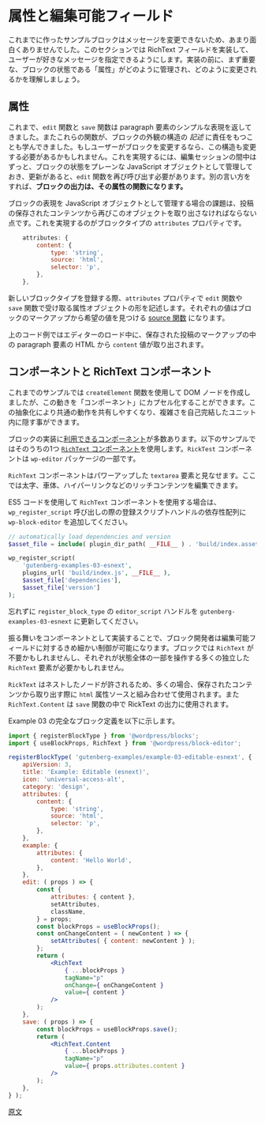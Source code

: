 <!--
# Introducing Attributes and Editable Fields

The example blocks so far are still not very interesting because they lack options to customize the appearance of the message. In this section, we will implement a RichText field allowing the user to specify their own message. Before doing so, it's important to understand how the state of a block (its "attributes") is maintained and changed over time.
 -->
# 属性と編集可能フィールド

これまでに作ったサンプルブロックはメッセージを変更できないため、あまり面白くありませんでした。このセクションでは RichText フィールドを実装して、ユーザーが好きなメッセージを指定できるようにします。実装の前に、まず重要な、ブロックの状態である「属性」がどのように管理され、どのように変更されるかを理解しましょう。

<!--
## Attributes

Until now, the `edit` and `save` functions have returned a simple representation of a paragraph element. We also learned how these functions are responsible for _describing_ the structure of the block's appearance. If the user changes a block, this structure may need to change. To achieve this, the state of a block is maintained throughout the editing session as a plain JavaScript object, and when an update occurs, the `edit` function is invoked again. Put another way: **the output of a block is a function of its attributes**.

One challenge of maintaining the representation of a block as a JavaScript object is that we must be able to extract this object again from the saved content of a post. This is achieved with the block type's `attributes` property:
 -->
## 属性

これまで、`edit` 関数と `save` 関数は paragraph 要素のシンプルな表現を返してきました。またこれらの関数が、ブロックの外観の構造の _記述_ に責任をもつことも学んできました。もしユーザーがブロックを変更するなら、この構造も変更する必要があるかもしれません。これを実現するには、編集セッションの間中はずっと、ブロックの状態をプレーンな JavaScript オブジェクトとして管理しておき、更新があると、`edit` 関数を再び呼び出す必要があります。別の言い方をすれば、__ブロックの出力は、その属性の関数になります。__

ブロックの表現を JavaScript オブジェクトとして管理する場合の課題は、投稿の保存されたコンテンツから再びこのオブジェクトを取り出さなければならない点です。これを実現するのがブロックタイプの `attributes` プロパティです。

```js
	attributes: {
		content: {
			type: 'string',
			source: 'html',
			selector: 'p',
		},
	},
```
<!--
When registering a new block type, the `attributes` property describes the shape of the attributes object you'd like to receive in the `edit` and `save` functions. Each value is a [source function](/docs/reference-guides/block-api/block-attributes.md) to find the desired value from the markup of the block.

In the code snippet above, when loading the editor, the `content` value will be extracted from the HTML of the paragraph element in the saved post's markup.
 -->
新しいブロックタイプを登録する際、`attributes` プロパティで `edit` 関数や `save` 関数で受け取る属性オブジェクトの形を記述します。それぞれの値はブロックのマークアップから希望の値を見つける [source 関数](https://ja.wordpress.org/team/handbook/block-editor/reference-guides/block-api/block-attributes/) になります。

上のコード例ではエディターのロード中に、保存された投稿のマークアップの中の paragraph 要素の HTML から `content` 値が取り出されます。

<!--
## Components and the `RichText` Component

Earlier examples used the `createElement` function to create DOM nodes, but it's also possible to encapsulate this behavior into "components". This abstraction helps you share common behaviors and hide complexity in self-contained units.

There are a number of [components available](/docs/reference-guides/packages/packages-editor.md#components) to use in implementing your blocks. You can see one such component in the code below: the [`RichText` component](/docs/reference-guides/richtext.md) is part of the `wp-block-editor` package.

The `RichText` component can be considered as a super-powered `textarea` element, enabling rich content editing including bold, italics, hyperlinks, etc.

To use the `RichText` component, and using ES5 code, remember to add `wp-block-editor` to the dependency array of registered script handles when calling `wp_register_script`.
 -->
## コンポーネントと RichText コンポーネント

これまでのサンプルでは `createElement` 関数を使用して DOM ノードを作成しましたが、この動きを「コンポーネント」にカプセル化することができます。この抽象化により共通の動作を共有しやすくなり、複雑さを自己完結したユニット内に隠す事ができます。

ブロックの実装に[利用できるコンポーネント](https://developer.wordpress.org/block-editor/packages/packages-editor/#components)が多数あります。以下のサンプルではそのうちの1つ [`RichText` コンポーネント](https://ja.wordpress.org/team/handbook/block-editor/reference-guides/richtext/)を使用します。`RickTest` コンポーネントは `wp-editor` パッケージの一部です。

`RichText` コンポーネントはパワーアップした `textarea` 要素と見なせます。ここでは太字、車体、ハイパーリンクなどのリッチコンテンツを編集できます。

ES5 コードを使用して `RichText` コンポーネントを使用する場合は、`wp_register_script` 呼び出しの際の登録スクリプトハンドルの依存性配列に `wp-block-editor` を追加してください。

```php
// automatically load dependencies and version
$asset_file = include( plugin_dir_path( __FILE__ ) . 'build/index.asset.php');

wp_register_script(
	'gutenberg-examples-03-esnext',
	plugins_url( 'build/index.js', __FILE__ ),
	$asset_file['dependencies'],
	$asset_file['version']
);
```
<!--
Do not forget to also update the `editor_script` handle in `register_block_type` to `gutenberg-examples-03-esnext`.

Implementing this behavior as a component enables you as the block implementer to be much more granular about editable fields. Your block may not need `RichText` at all, or it may need many independent `RichText` elements, each operating on a subset of the overall block state.

Because `RichText` allows for nested nodes, you'll most often use it in conjunction with the `html` attribute source when extracting the value from saved content. You'll also use `RichText.Content` in the `save` function to output RichText values.

Here is the complete block definition for Example 03.
 -->
忘れずに `register_block_type` の `editor_script` ハンドルを `gutenberg-examples-03-esnext` に更新してください。

振る舞いをコンポーネントとして実装することで、ブロック開発者は編集可能フィールドに対するきめ細かい制御が可能になります。ブロックでは `RichText` が不要かもしれませんし、それぞれが状態全体の一部を操作する多くの独立した `RichText` 要素が必要かもしれません。

`RickText` はネストしたノードが許されるため、多くの場合、保存されたコンテンツから取り出す際に `html` 属性ソースと組み合わせて使用されます。また `RichText.Content` は `save` 関数の中で RickText の出力に使用されます。

Example 03 の完全なブロック定義を以下に示します。

```jsx
import { registerBlockType } from '@wordpress/blocks';
import { useBlockProps, RichText } from '@wordpress/block-editor';

registerBlockType( 'gutenberg-examples/example-03-editable-esnext', {
	apiVersion: 3,
	title: 'Example: Editable (esnext)',
	icon: 'universal-access-alt',
	category: 'design',
	attributes: {
		content: {
			type: 'string',
			source: 'html',
			selector: 'p',
		},
	},
	example: {
		attributes: {
			content: 'Hello World',
		},
	},
	edit: ( props ) => {
		const {
			attributes: { content },
			setAttributes,
			className,
		} = props;
		const blockProps = useBlockProps();
		const onChangeContent = ( newContent ) => {
			setAttributes( { content: newContent } );
		};
		return (
			<RichText
				{ ...blockProps }
				tagName="p"
				onChange={ onChangeContent }
				value={ content }
			/>
		);
	},
	save: ( props ) => {
		const blockProps = useBlockProps.save();
		return (
			<RichText.Content
				{ ...blockProps }
				tagName="p"
				value={ props.attributes.content }
			/>
		);
	},
} );
```

[原文](https://github.com/WordPress/gutenberg/blob/trunk/docs/how-to-guides/block-tutorial/introducing-attributes-and-editable-fields.md)
